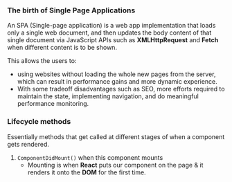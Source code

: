 ### The birth of Single Page Applications

An SPA (Single-page application) is a web app implementation 
that loads only a single web document, and then updates the body content of that single 
document via JavaScript APIs such as **XMLHttpRequest** and **Fetch** when different 
content is to be shown.

This allows the users to:
* using websites without loading the whole new pages from the server, which can result in
performance gains and more dynamic experience.
* With some tradeoff disadvantages such as SEO, more efforts required to maintain the state,
implementing navigation, and do meaningful performance monitoring.

### Lifecycle methods
Essentially methods that get called at different stages of when a component gets rendered.
1. `ComponentDidMount()`  when this component mounts
    * Mounting is when **React** puts our component on the page & it renders it onto the **DOM**
    for the first time.